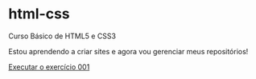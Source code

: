 # html-css
 Curso Básico de HTML5 e CSS3

 Estou aprendendo a criar sites e agora vou gerenciar meus repositórios!

 <a href="gabrielcosta-dev.github.io/exercicios/ex001">Executar o exercício 001</a>
